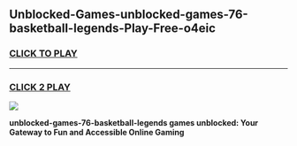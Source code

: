 
## Unblocked-Games-unblocked-games-76-basketball-legends-Play-Free-o4eic
<h3>
<a href="https://premium76.site?title=unblocked-games-76-basketball-legends&ref=18A1">CLICK TO PLAY</a></h3>
<hr>

<h3>
<a href="https://premium76.site?title=unblocked-games-76-basketball-legends&ref=18A1">CLICK 2 PLAY</a>
  
</h3>

<a href="https://premium76.site?title=unblocked-games-76-basketball-legends&ref=18A1"><img src="https://clearcache.store/games.png"></a>


**unblocked-games-76-basketball-legends games unblocked: Your Gateway to Fun and Accessible Online Gaming**
